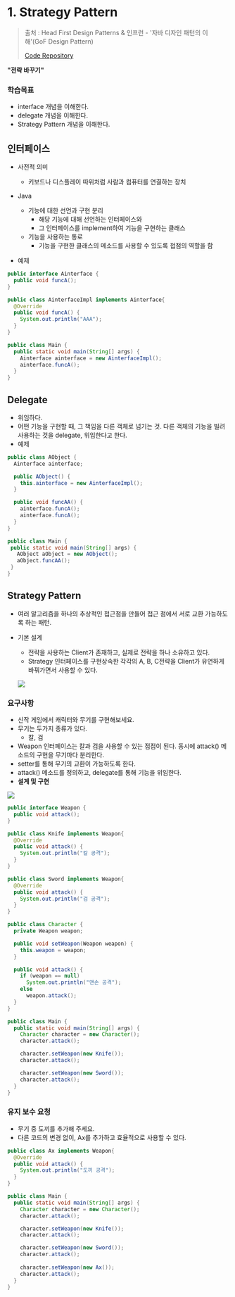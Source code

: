 # 1. Strategy Pattern

> 출처 : Head First Design Patterns & 인프런 - '자바 디자인 패턴의 이해'(GoF Design Pattern)
>
> [Code Repository](https://github.com/namjunemy/design_pattern)

**"전략 바꾸기"**

### 학습목표

* interface 개념을 이해한다.
* delegate 개념을 이해한다.
* Strategy Pattern 개념을 이해한다.

## 인터페이스

* 사전적 의미
  * 키보드나 디스플레이 따위처럼 사람과 컴퓨터를 연결하는 장치


* Java
  * 기능에 대한 선언과 구현 분리
    * 해당 기능에 대해 선언하는 인터페이스와
    * 그 인터페이스를 implement하여 기능을 구현하는 클래스 
  * 기능을 사용하는 통로
    * 기능을 구현한 클래스의 메소드를 사용할 수 있도록 접점의 역할을 함
* 예제

```java
public interface Ainterface {
  public void funcA();
}
```

```java
public class AinterfaceImpl implements Ainterface{
  @Override
  public void funcA() {
    System.out.println("AAA");
  }
}
```

```java
public class Main {
  public static void main(String[] args) {
    Ainterface ainterface = new AinterfaceImpl();
    ainterface.funcA();
  }
}
```

## Delegate

* 위임하다.
* 어떤 기능을 구현할 때, 그 책임을 다른 객체로 넘기는 것. 다른 객체의 기능을 빌려 사용하는 것을 delegate, 위임한다고 한다.
* 예제

```java
public class AObject {
  Ainterface ainterface;

  public AObject() {
    this.ainterface = new AinterfaceImpl();
  }

  public void funcAA() {
    ainterface.funcA();
    ainterface.funcA();
  }
}
```

 ```java
public class Main {
  public static void main(String[] args) {
    AObject aObject = new AObject();
    aObject.funcAA();
  }
}
 ```

## Strategy Pattern

* 여러 알고리즘을 하나의 추상적인 접근점을 만들어 접근 점에서 서로 교환 가능하도록 하는 패턴.

* 기본 설계

  * 전략을 사용하는 Client가 존재하고, 실제로 전략을 하나 소유하고 있다.
  * Strategy 인터페이스를 구현상속한 각각의 A, B, C전략을 Client가 유연하게 바꿔가면서 사용할 수 있다.

  ![](https://github.com/namjunemy/TIL/blob/master/DesignPattern/img/strategy_01.png?raw=true)

### 요구사항

* 신작 게임에서 캐릭터와 무기를 구현해보세요.
* 무기는 두가지 종류가 있다.
  * 칼, 검
* Weapon 인터페이스는 칼과 검을 사용할 수 있는 접접이 된다. 동시에 attack() 메소드의 구현을 무기마다 분리한다. 
* setter를 통해 무기의 교환이 가능하도록 한다.
* attack() 메소드를 정의하고, delegate를 통해 기능을 위임한다.
* **설계 및 구현**

![](https://github.com/namjunemy/TIL/blob/master/DesignPattern/img/strategy_02.png?raw=true)

```java
public interface Weapon {
  public void attack();
}
```

```java
public class Knife implements Weapon{
  @Override
  public void attack() {
    System.out.println("칼 공격");
  }
}
```

```java
public class Sword implements Weapon{
  @Override
  public void attack() {
    System.out.println("검 공격");
  }
}
```

```java
public class Character {
  private Weapon weapon;

  public void setWeapon(Weapon weapon) {
    this.weapon = weapon;
  }

  public void attack() {
    if (weapon == null)
      System.out.println("맨손 공격");
    else
      weapon.attack();
  }
}
```

```java
public class Main {
  public static void main(String[] args) {
    Character character = new Character();
    character.attack();

    character.setWeapon(new Knife());
    character.attack();

    character.setWeapon(new Sword());
    character.attack();
  }
}
```

### 유지 보수 요청

* 무기 중 도끼를 추가해 주세요.
* 다른 코드의 변경 없이, Ax를 추가하고 효율적으로 사용할 수 있다.

```java
public class Ax implements Weapon{
  @Override
  public void attack() {
    System.out.println("도끼 공격");
  }
}
```

```java
public class Main {
  public static void main(String[] args) {
    Character character = new Character();
    character.attack();

    character.setWeapon(new Knife());
    character.attack();

    character.setWeapon(new Sword());
    character.attack();
    
    character.setWeapon(new Ax());
    character.attack();
  }
}
```

